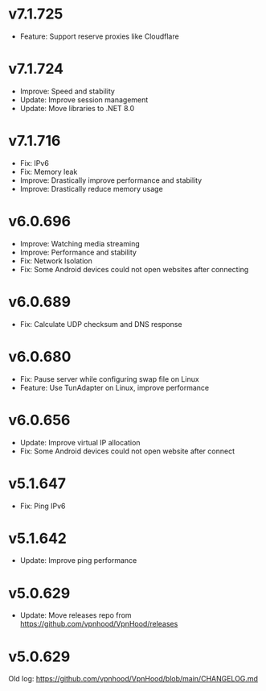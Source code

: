 # v7.1.725
* Feature: Support reserve proxies like Cloudflare

# v7.1.724
* Improve: Speed and stability
* Update: Improve session management
* Update: Move libraries to .NET 8.0

# v7.1.716
* Fix: IPv6
* Fix: Memory leak
* Improve: Drastically improve performance and stability
* Improve: Drastically reduce memory usage

# v6.0.696
* Improve: Watching media streaming
* Improve: Performance and stability
* Fix: Network Isolation
* Fix: Some Android devices could not open websites after connecting

# v6.0.689
* Fix: Calculate UDP checksum and DNS response

# v6.0.680
* Fix: Pause server while configuring swap file on Linux
* Feature: Use TunAdapter on Linux, improve performance

# v6.0.656
* Update: Improve virtual IP allocation
* Fix: Some Android devices could not open website after connect

# v5.1.647
* Fix: Ping IPv6 

# v5.1.642
* Update: Improve ping performance

# v5.0.629
* Update: Move releases repo from https://github.com/vpnhood/VpnHood/releases

# v5.0.629
Old log: https://github.com/vpnhood/VpnHood/blob/main/CHANGELOG.md
